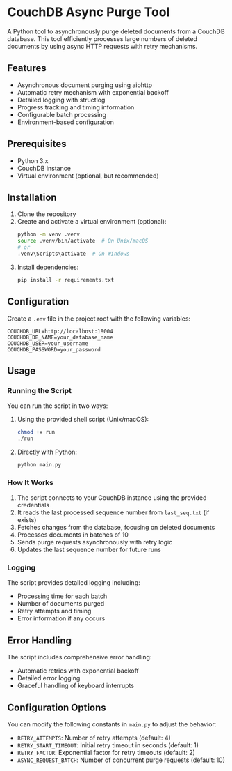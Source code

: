 # CouchDB Async Purge Tool

A Python tool to asynchronously purge deleted documents from a CouchDB database. This tool efficiently processes large numbers of deleted documents by using async HTTP requests with retry mechanisms.

## Features

- Asynchronous document purging using aiohttp
- Automatic retry mechanism with exponential backoff
- Detailed logging with structlog
- Progress tracking and timing information
- Configurable batch processing
- Environment-based configuration

## Prerequisites

- Python 3.x
- CouchDB instance
- Virtual environment (optional, but recommended)

## Installation

1. Clone the repository
2. Create and activate a virtual environment (optional):
   ```bash
   python -m venv .venv
   source .venv/bin/activate  # On Unix/macOS
   # or
   .venv\Scripts\activate  # On Windows
   ```
3. Install dependencies:
   ```bash
   pip install -r requirements.txt
   ```

## Configuration

Create a `.env` file in the project root with the following variables:

```env
COUCHDB_URL=http://localhost:18004
COUCHDB_DB_NAME=your_database_name
COUCHDB_USER=your_username
COUCHDB_PASSWORD=your_password
```

## Usage

### Running the Script

You can run the script in two ways:

1. Using the provided shell script (Unix/macOS):
   ```bash
   chmod +x run
   ./run
   ```

2. Directly with Python:
   ```bash
   python main.py
   ```

### How It Works

1. The script connects to your CouchDB instance using the provided credentials
2. It reads the last processed sequence number from `last_seq.txt` (if exists)
3. Fetches changes from the database, focusing on deleted documents
4. Processes documents in batches of 10
5. Sends purge requests asynchronously with retry logic
6. Updates the last sequence number for future runs

### Logging

The script provides detailed logging including:
- Processing time for each batch
- Number of documents purged
- Retry attempts and timing
- Error information if any occurs

## Error Handling

The script includes comprehensive error handling:
- Automatic retries with exponential backoff
- Detailed error logging
- Graceful handling of keyboard interrupts

## Configuration Options

You can modify the following constants in `main.py` to adjust the behavior:

- `RETRY_ATTEMPTS`: Number of retry attempts (default: 4)
- `RETRY_START_TIMEOUT`: Initial retry timeout in seconds (default: 1)
- `RETRY_FACTOR`: Exponential factor for retry timeouts (default: 2)
- `ASYNC_REQUEST_BATCH`: Number of concurrent purge requests (default: 10)
